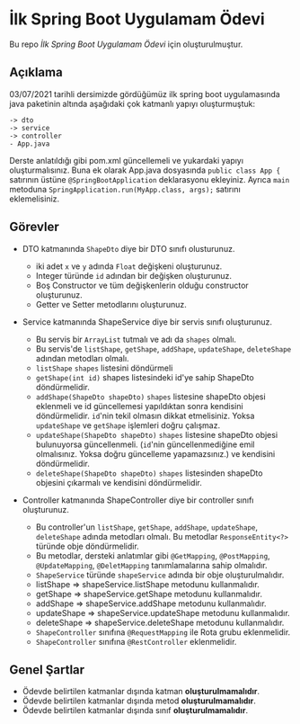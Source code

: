 # İlk Spring Boot Uygulamam Ödevi

Bu repo *İlk Spring Boot Uygulamam Ödevi* için oluşturulmuştur.

## Açıklama

03/07/2021 tarihli dersimizde gördüğümüz ilk spring boot uygulamasında java paketinin altında aşağıdaki çok katmanlı yapıyı oluşturmuştuk:

```
-> dto
-> service
-> controller
- App.java
```

Derste anlatıldığı gibi pom.xml güncellemeli ve yukardaki yapıyı oluşturmalısınız. Buna ek olarak App.java dosyasında `public class App {` satırının üstüne `@SpringBootApplication` deklarasyonu ekleyiniz. Ayrıca `main` metoduna `SpringApplication.run(MyApp.class, args);` satırını eklemelisiniz.

## Görevler

- DTO katmanında `ShapeDto` diye bir DTO sınıfı olusturunuz.
	- iki adet `x` ve `y` adında `Float` değişkeni oluşturunuz.
	- Integer türünde `id` adından bir değişken oluşturunuz.
	- Boş Constructor ve tüm değişkenlerin olduğu constructor oluşturunuz.
	- Getter ve Setter metodlarını oluşturunuz.
	
- Service katmanında ShapeService diye bir servis sınıfı oluşturunuz.
	- Bu servis bir `ArrayList` tutmalı ve adı da `shapes` olmalı.
	- Bu servis'de `listShape`, `getShape`, `addShape`, `updateShape`, `deleteShape` adından metodları olmalı.
	- `listShape` `shapes` listesini döndürmeli
	- `getShape(int id)` shapes listesindeki id'ye sahip ShapeDto döndürmelidir.
	- `addShape(ShapeDto shapeDto)` `shapes` listesine shapeDto objesi eklenmeli ve id güncellemesi yapıldıktan sonra kendisini döndürmelidir. `id`'nin tekil olmasın dikkat etmelisiniz. Yoksa `updateShape` ve `getShape` işlemleri doğru çalışmaz.
	- `updateShape(ShapeDto shapeDto)` `shapes` listesine shapeDto objesi bulunuyorsa güncellenmeli. (`id`'nin güncellenmediğine emil olmalısınız. Yoksa doğru güncelleme yapamazsınız.) ve kendisini döndürmelidir.
	- `deleteShape(ShapeDto shapeDto)` `shapes` listesinden shapeDto objesini çıkarmalı ve kendisini döndürmelidir.
	
- Controller katmanında ShapeController diye bir controller sınıfı oluşturunuz.
	- Bu controller'un `listShape`, `getShape`, `addShape`, `updateShape`, `deleteShape` adında metodları olmalı. Bu metodlar `ResponseEntity<?>` türünde obje döndürmelidir.
	- Bu metodlar, dersteki anlatımlar gibi `@GetMapping`, `@PostMapping`, `@UpdateMapping`, `@DeletMapping` tanımlamalarına sahip olmalıdır.
	- `ShapeService` türünde `shapeService` adında bir obje oluşturulmalıdır.
	- listShape => shapeService.listShape metodunu kullanmalıdır.
	- getShape => shapeService.getShape metodunu kullanmalıdır.
	- addShape => shapeService.addShape metodunu kullanmalıdır.
	- updateShape => shapeService.updateShape metodunu kullanmalıdır.
	- deleteShape => shapeService.deleteShape metodunu kullanmalıdır.
	- `ShapeController` sınıfına `@RequestMapping` ile Rota grubu eklenmelidir.
	- `ShapeController` sınıfına `@RestController` eklenmelidir.
	
## Genel Şartlar

- Ödevde belirtilen katmanlar dışında katman **oluşturulmamalıdır**.
- Ödevde belirtilen katmanlar dışında metod **oluşturulmamalıdır**.
- Ödevde belirtilen katmanlar dışında sınıf **oluşturulmamalıdır**.
